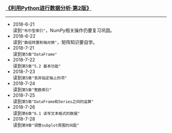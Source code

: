 ### [《利用Python进行数据分析·第2版》](https://www.jianshu.com/p/04d180d90a3f)
----------
* 2018-6-21<br>
读到`"布尔型索引"`，NumPy相关操作仍要复习巩固。
* 2018-6-22<br>
读到`"数组转置和轴对换"`，矩阵知识要自学。
* 2018-7-21<br>
读到`第5章"DataFrame"`
* 2018-7-22<br>
读到`第5章"5.2 基本功能"`
* 2018-7-23<br>
读到`第5章"丢弃指定轴上的项"`
* 2018-7-24<br>
读到`第5章"整数索引"`
* 2018-7-25<br>
读到`第5章"DataFrame和Series之间的运算"`
* 2018-7-26<br>
读到`第6章"6.1 读写文本格式的数据"`
* 2018-7-28<br>
读到`第9章"调整subplot周围的间距"`


